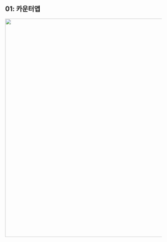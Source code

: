 ## 01: 카운터앱
<div align=center>
  <img src="https://github.com/user-attachments/assets/acdcab47-1b12-4dda-8ecf-0107277b4748" width="700px">
</div>
